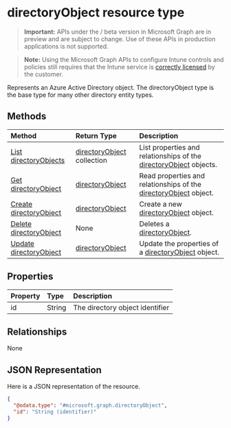 ﻿# directoryObject resource type

> **Important:** APIs under the / beta version in Microsoft Graph are in preview and are subject to change. Use of these APIs in production applications is not supported.

> **Note:** Using the Microsoft Graph APIs to configure Intune controls and policies still requires that the Intune service is [correctly licensed](https://go.microsoft.com/fwlink/?linkid=839381) by the customer.

Represents an Azure Active Directory object. The directoryObject type is the base type for many other directory entity types.
## Methods
|Method|Return Type|Description|
|:---|:---|:---|
|[List directoryObjects](../api/intune_mam_directoryobject_list.md)|[directoryObject](../resources/intune_mam_directoryobject.md) collection|List properties and relationships of the [directoryObject](../resources/intune_mam_directoryobject.md) objects.|
|[Get directoryObject](../api/intune_mam_directoryobject_get.md)|[directoryObject](../resources/intune_mam_directoryobject.md)|Read properties and relationships of the [directoryObject](../resources/intune_mam_directoryobject.md) object.|
|[Create directoryObject](../api/intune_mam_directoryobject_create.md)|[directoryObject](../resources/intune_mam_directoryobject.md)|Create a new [directoryObject](../resources/intune_mam_directoryobject.md) object.|
|[Delete directoryObject](../api/intune_mam_directoryobject_delete.md)|None|Deletes a [directoryObject](../resources/intune_mam_directoryobject.md).|
|[Update directoryObject](../api/intune_mam_directoryobject_update.md)|[directoryObject](../resources/intune_mam_directoryobject.md)|Update the properties of a [directoryObject](../resources/intune_mam_directoryobject.md) object.|

## Properties
|Property|Type|Description|
|:---|:---|:---|
|id|String|The directory object identifier|

## Relationships
None
## JSON Representation
Here is a JSON representation of the resource.
<!-- {
  "blockType": "resource",
  "keyProperty": "id",
  "@odata.type": "microsoft.graph.directoryObject"
}
-->
``` json
{
  "@odata.type": "#microsoft.graph.directoryObject",
  "id": "String (identifier)"
}
```



